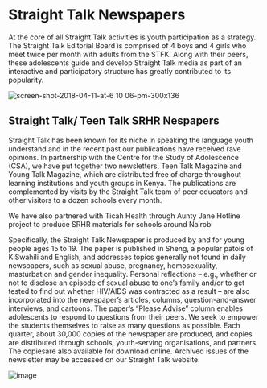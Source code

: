 # Straight Talk Newspapers
At the core of all Straight Talk activities is youth participation as a strategy. The Straight Talk Editorial Board is comprised of 4 boys and 4 girls who meet twice per month with adults from the STFK. Along with their peers, these adolescents guide and develop Straight Talk media as part of an interactive and participatory structure has greatly contributed to its popularity.

![screen-shot-2018-04-11-at-6 10 06-pm-300x136](https://user-images.githubusercontent.com/11560987/38654531-657d7640-3dd5-11e8-9856-4f8778fd6b75.png)


## Straight Talk/ Teen Talk SRHR Nespapers

Straight Talk has been known for its niche in speaking the language youth understand and in the recent past our publications have received rave opinions.
In partnership with the Centre for the Study of Adolescence (CSA), we have put together two newsletters, Teen Talk Magazine and Young Talk Magazine, which are distributed free of charge throughout learning institutions and youth groups in Kenya. The publications are complemented by visits by the Straight Talk team of peer educators and other visitors to a dozen schools every month.

We have also partnered with Ticah Health through Aunty Jane Hotline project to produce SRHR materials for schools around Nairobi

Specifically, the Straight Talk Newspaper is produced by and for young people ages 15 to 19. The paper is published in Sheng, a popular patois of KiSwahili and English, and addresses topics generally not found in daily newspapers, such as sexual abuse, pregnancy, homosexuality, masturbation and gender inequality. Personal reflections – e.g., whether or not to disclose an episode of sexual abuse to one’s family and/or to get tested to find out whether HIV/AIDS was contracted as a result – are also incorporated into the newspaper’s articles, columns, question-and-answer interviews, and cartoons. The paper’s “Please Advise” column enables adolescents to respond to questions from their peers. We seek to empower the students themselves to raise as many questions as possible. Each quarter, about 30,000 copies of the newspaper are produced, and copies are distributed through schools, youth-serving organisations, and partners. The copiesare also available for download online. Archived issues of the newsletter may be accessed on our Straight Talk website.

![image](https://user-images.githubusercontent.com/11560987/38654659-1f89a27a-3dd6-11e8-98d5-6db1ecb88e47.png)

